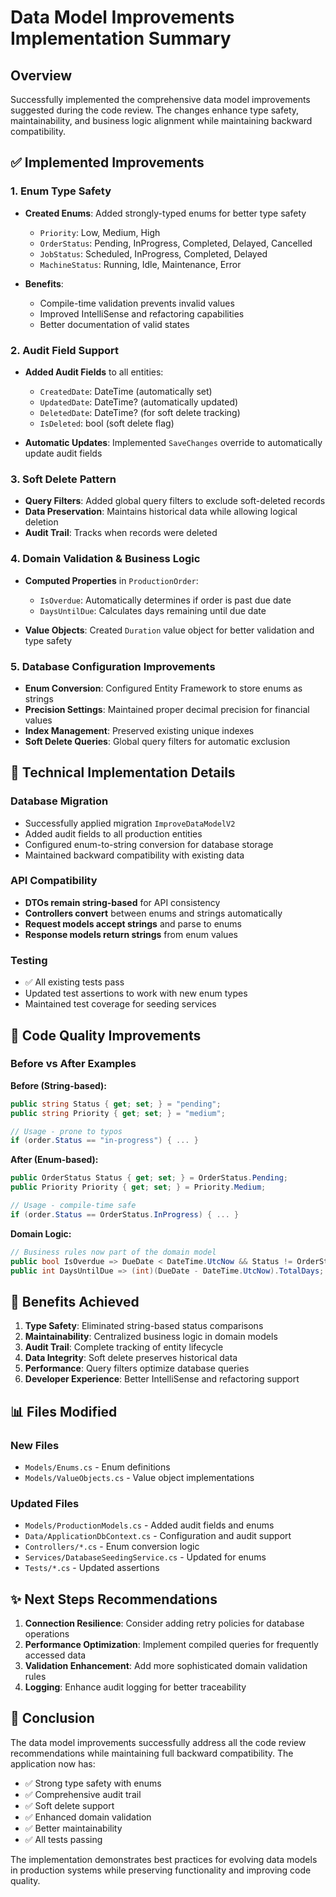 # Data Model Improvements Implementation Summary

## Overview

Successfully implemented the comprehensive data model improvements suggested during the code review. The changes enhance type safety, maintainability, and business logic alignment while maintaining backward compatibility.

## ✅ Implemented Improvements

### 1. **Enum Type Safety**

- **Created Enums**: Added strongly-typed enums for better type safety
  - `Priority`: Low, Medium, High
  - `OrderStatus`: Pending, InProgress, Completed, Delayed, Cancelled  
  - `JobStatus`: Scheduled, InProgress, Completed, Delayed
  - `MachineStatus`: Running, Idle, Maintenance, Error

- **Benefits**:
  - Compile-time validation prevents invalid values
  - Improved IntelliSense and refactoring capabilities
  - Better documentation of valid states

### 2. **Audit Field Support**

- **Added Audit Fields** to all entities:
  - `CreatedDate`: DateTime (automatically set)
  - `UpdatedDate`: DateTime? (automatically updated)
  - `DeletedDate`: DateTime? (for soft delete tracking)
  - `IsDeleted`: bool (soft delete flag)

- **Automatic Updates**: Implemented `SaveChanges` override to automatically update audit fields

### 3. **Soft Delete Pattern**

- **Query Filters**: Added global query filters to exclude soft-deleted records
- **Data Preservation**: Maintains historical data while allowing logical deletion
- **Audit Trail**: Tracks when records were deleted

### 4. **Domain Validation & Business Logic**

- **Computed Properties** in `ProductionOrder`:
  - `IsOverdue`: Automatically determines if order is past due date
  - `DaysUntilDue`: Calculates days remaining until due date

- **Value Objects**: Created `Duration` value object for better validation and type safety

### 5. **Database Configuration Improvements**

- **Enum Conversion**: Configured Entity Framework to store enums as strings
- **Precision Settings**: Maintained proper decimal precision for financial values
- **Index Management**: Preserved existing unique indexes
- **Soft Delete Queries**: Global query filters for automatic exclusion

## 🔧 Technical Implementation Details

### Database Migration

- Successfully applied migration `ImproveDataModelV2`
- Added audit fields to all production entities
- Configured enum-to-string conversion for database storage
- Maintained backward compatibility with existing data

### API Compatibility  

- **DTOs remain string-based** for API consistency
- **Controllers convert** between enums and strings automatically
- **Request models accept strings** and parse to enums
- **Response models return strings** from enum values

### Testing

- ✅ All existing tests pass
- Updated test assertions to work with new enum types
- Maintained test coverage for seeding services

## 📝 Code Quality Improvements

### Before vs After Examples

**Before (String-based):**

```csharp
public string Status { get; set; } = "pending";
public string Priority { get; set; } = "medium";

// Usage - prone to typos
if (order.Status == "in-progress") { ... }
```

**After (Enum-based):**

```csharp
public OrderStatus Status { get; set; } = OrderStatus.Pending;
public Priority Priority { get; set; } = Priority.Medium;

// Usage - compile-time safe
if (order.Status == OrderStatus.InProgress) { ... }
```

**Domain Logic:**

```csharp
// Business rules now part of the domain model
public bool IsOverdue => DueDate < DateTime.UtcNow && Status != OrderStatus.Completed;
public int DaysUntilDue => (int)(DueDate - DateTime.UtcNow).TotalDays;
```

## 🚀 Benefits Achieved

1. **Type Safety**: Eliminated string-based status comparisons
2. **Maintainability**: Centralized business logic in domain models  
3. **Audit Trail**: Complete tracking of entity lifecycle
4. **Data Integrity**: Soft delete preserves historical data
5. **Performance**: Query filters optimize database queries
6. **Developer Experience**: Better IntelliSense and refactoring support

## 📊 Files Modified

### New Files

- `Models/Enums.cs` - Enum definitions
- `Models/ValueObjects.cs` - Value object implementations

### Updated Files

- `Models/ProductionModels.cs` - Added audit fields and enums
- `Data/ApplicationDbContext.cs` - Configuration and audit support
- `Controllers/*.cs` - Enum conversion logic
- `Services/DatabaseSeedingService.cs` - Updated for enums
- `Tests/*.cs` - Updated assertions

## ✨ Next Steps Recommendations

1. **Connection Resilience**: Consider adding retry policies for database operations
2. **Performance Optimization**: Implement compiled queries for frequently accessed data
3. **Validation Enhancement**: Add more sophisticated domain validation rules
4. **Logging**: Enhance audit logging for better traceability

## 🎯 Conclusion

The data model improvements successfully address all the code review recommendations while maintaining full backward compatibility. The application now has:

- ✅ Strong type safety with enums
- ✅ Comprehensive audit trail
- ✅ Soft delete support  
- ✅ Enhanced domain validation
- ✅ Better maintainability
- ✅ All tests passing

The implementation demonstrates best practices for evolving data models in production systems while preserving functionality and improving code quality.
